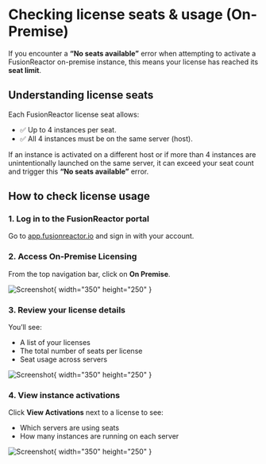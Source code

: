# Checking license seats & usage (On-Premise)

If you encounter a **“No seats available”** error when attempting to activate a FusionReactor on-premise instance, this means your license has reached its **seat limit**.

## Understanding license seats

Each FusionReactor license seat allows:

- ✅ Up to 4 instances per seat.
- ✅ All 4 instances must be on the same server (host).

If an instance is activated on a different host or if more than 4 instances are unintentionally launched on the same server, it can exceed your seat count and trigger this **“No seats available”** error.



## How to check license usage

### 1. Log in to the FusionReactor portal

Go to [app.fusionreactor.io](https://app.fusionreactor.io) and sign in with your account.

### 2. Access On-Premise Licensing

From the top navigation bar, click on **On Premise**.

![Screenshot](/frdocs/Getting-started/Tutorials/Common-issues/licenseseat1.png){ width="350" height="250" }


### 3. Review your license details

You’ll see:

- A list of your licenses
- The total number of seats per license
- Seat usage across servers

![Screenshot](/frdocs/Getting-started/Tutorials/Common-issues/licenseseat2.png){ width="350" height="250" }



### 4. View instance activations

Click **View Activations** next to a license to see:

- Which servers are using seats
- How many instances are running on each server

![Screenshot](/frdocs/Getting-started/Tutorials/Common-issues/licenseseat3.png){ width="350" height="250" }


